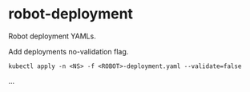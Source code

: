 # robot-deployment

Robot deployment YAMLs.

Add deployments no-validation flag.

`kubectl apply -n <NS> -f <ROBOT>-deployment.yaml --validate=false`

...

